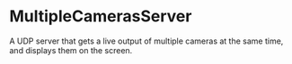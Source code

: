 # MultipleCamerasServer

A UDP server that gets a live output of multiple cameras at the same time, and displays them on the screen.
